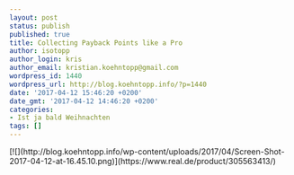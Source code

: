 ```yaml
---
layout: post
status: publish
published: true
title: Collecting Payback Points like a Pro
author: isotopp
author_login: kris
author_email: kristian.koehntopp@gmail.com
wordpress_id: 1440
wordpress_url: http://blog.koehntopp.info/?p=1440
date: '2017-04-12 15:46:20 +0200'
date_gmt: '2017-04-12 14:46:20 +0200'
categories:
- Ist ja bald Weihnachten
tags: []
---
```

<p>[![](http://blog.koehntopp.info/wp-content/uploads/2017/04/Screen-Shot-2017-04-12-at-16.45.10.png)](https://www.real.de/product/305563413/)</p>
